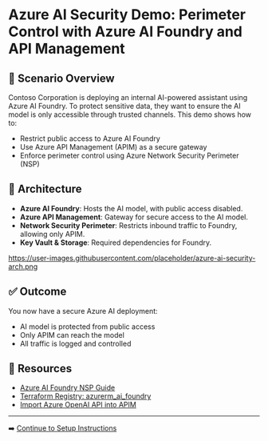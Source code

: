 # Azure AI Security Demo: Perimeter Control with Azure AI Foundry and API Management

## 🎯 Scenario Overview

Contoso Corporation is deploying an internal AI-powered assistant using Azure AI Foundry. To protect sensitive data, they want to ensure the AI model is only accessible through trusted channels. This demo shows how to:

- Restrict public access to Azure AI Foundry
- Use Azure API Management (APIM) as a secure gateway
- Enforce perimeter control using Azure Network Security Perimeter (NSP)

## 🧱 Architecture

- **Azure AI Foundry**: Hosts the AI model, with public access disabled.
- **Azure API Management**: Gateway for secure access to the AI model.
- **Network Security Perimeter**: Restricts inbound traffic to Foundry, allowing only APIM.
- **Key Vault & Storage**: Required dependencies for Foundry.

https://user-images.githubusercontent.com/placeholder/azure-ai-security-arch.png

## ✅ Outcome

You now have a secure Azure AI deployment:

- AI model is protected from public access
- Only APIM can reach the model
- All traffic is logged and controlled

## 📎 Resources

- [Azure AI Foundry NSP Guide](https://learn.microsoft.com/en-us/azure/ai-foundry/how-to/add-foundry-to-network-security-perimeter)
- [Terraform Registry: azurerm_ai_foundry](https://registry.terraform.io/providers/hashicorp/azurerm/latest/docs/resources/ai_foundry)
- [Import Azure OpenAI API into APIM](https://learn.microsoft.com/en-us/azure/api-management/azure-openai-api-from-specification)
---

➡️ [Continue to Setup Instructions](setup.md)
